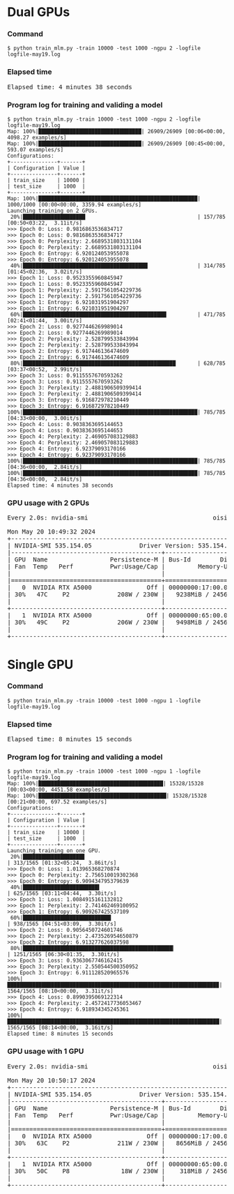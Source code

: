 # Dual GPUs
### Command
```
$ python train_mlm.py -train 10000 -test 1000 -ngpu 2 -logfile logfile-may19.log
```
### Elapsed time
<pre>
Elapsed time: 4 minutes 38 seconds
</pre>
### Program log for training and validing a model
```
$ python train_mlm.py -train 10000 -test 1000 -ngpu 2 -logfile logfile-may19.log
Map: 100%|█████████████████████████████████| 26909/26909 [00:06<00:00, 4098.27 examples/s]
Map: 100%|█████████████████████████████████| 26909/26909 [00:45<00:00, 593.07 examples/s]
Configurations:
+---------------+-------+
| Configuration | Value |
+---------------+-------+
| train_size    | 10000 |
| test_size     | 1000  |
+---------------+-------+
Map: 100%|███████████████████████████████████████████████████| 1000/1000 [00:00<00:00, 3359.94 examples/s]
Launching training on 2 GPUs.
 20%|████████████████████                                    | 157/785 [00:50<03:22,  3.11it/s]
>>> Epoch 0: Loss: 0.9816863536834717
>>> Epoch 0: Loss: 0.9816863536834717
>>> Epoch 0: Perplexity: 2.6689531803131104
>>> Epoch 0: Perplexity: 2.6689531803131104
>>> Epoch 0: Entropy: 6.920124053955078
>>> Epoch 0: Entropy: 6.920124053955078
 40%|████████████████████████████████████████                | 314/785 [01:45<02:36,  3.02it/s]
>>> Epoch 1: Loss: 0.9523355960845947
>>> Epoch 1: Loss: 0.9523355960845947
>>> Epoch 1: Perplexity: 2.5917561054229736
>>> Epoch 1: Perplexity: 2.5917561054229736
>>> Epoch 1: Entropy: 6.921031951904297
>>> Epoch 1: Entropy: 6.921031951904297
 60%|██████████████████████████████████████████████          | 471/785 [02:41<01:44,  3.00it/s]
>>> Epoch 2: Loss: 0.9277446269989014
>>> Epoch 2: Loss: 0.9277446269989014
>>> Epoch 2: Perplexity: 2.528799533843994
>>> Epoch 2: Perplexity: 2.528799533843994
>>> Epoch 2: Entropy: 6.917446136474609
>>> Epoch 2: Entropy: 6.917446136474609
 80%|█████████████████████████████████████████████████       | 628/785 [03:37<00:52,  2.99it/s]
>>> Epoch 3: Loss: 0.9115557670593262
>>> Epoch 3: Loss: 0.9115557670593262
>>> Epoch 3: Perplexity: 2.4881906509399414
>>> Epoch 3: Perplexity: 2.4881906509399414
>>> Epoch 3: Entropy: 6.916872978210449
>>> Epoch 3: Entropy: 6.916872978210449
100%|████████████████████████████████████████████████████████| 785/785 [04:33<00:00,  3.00it/s]
>>> Epoch 4: Loss: 0.9038363695144653
>>> Epoch 4: Loss: 0.9038363695144653
>>> Epoch 4: Perplexity: 2.469057083129883
>>> Epoch 4: Perplexity: 2.469057083129883
>>> Epoch 4: Entropy: 6.92379093170166
>>> Epoch 4: Entropy: 6.92379093170166
100%|████████████████████████████████████████████████████████| 785/785 [04:36<00:00,  2.84it/s]
100%|████████████████████████████████████████████████████████| 785/785 [04:36<00:00,  2.84it/s]
Elapsed time: 4 minutes 38 seconds
```
### GPU usage with 2 GPUs
<pre>
Every 2.0s: nvidia-smi                                  oisit-selab3: Mon May 20 10:49:32 2024

Mon May 20 10:49:32 2024
+---------------------------------------------------------------------------------------+
| NVIDIA-SMI 535.154.05             Driver Version: 535.154.05   CUDA Version: 12.2     |
|-----------------------------------------+----------------------+----------------------+
| GPU  Name                 Persistence-M | Bus-Id        Disp.A | Volatile Uncorr. ECC |
| Fan  Temp   Perf          Pwr:Usage/Cap |         Memory-Usage | GPU-Util  Compute M. |
|                                         |                      |               MIG M. |
|=========================================+======================+======================|
|   0  NVIDIA RTX A5000               Off | 00000000:17:00.0 Off |                  Off |
| 30%   47C    P2             208W / 230W |   9238MiB / 24564MiB |     90%      Default |
|                                         |                      |                  N/A |
+-----------------------------------------+----------------------+----------------------+
|   1  NVIDIA RTX A5000               Off | 00000000:65:00.0 Off |                  Off |
| 30%   49C    P2             206W / 230W |   9498MiB / 24564MiB |    100%      Default |
|                                         |                      |                  N/A |
+-----------------------------------------+----------------------+----------------------+
</pre>


# Single GPU
### Command
```
$ python train_mlm.py -train 10000 -test 1000 -ngpu 1 -logfile logfile-may19.log
```
### Elapsed time
<pre>
Elapsed time: 8 minutes 15 seconds
</pre>
### Program log for training and validing a model
```
$ python train_mlm.py -train 10000 -test 1000 -ngpu 1 -logfile logfile-may19.log
Map: 100%|████████████████████████████████████████| 15328/15328 [00:03<00:00, 4451.58 examples/s]
Map: 100%|█████████████████████████████████████████| 15328/15328 [00:21<00:00, 697.52 examples/s]
Configurations:
+---------------+-------+
| Configuration | Value |
+---------------+-------+
| train_size    | 10000 |
| test_size     | 1000  |
+---------------+-------+
Launching training on one GPU.
 20%|███████████████████▊                                                | 313/1565 [01:32<05:24,  3.86it/s]
>>> Epoch 0: Loss: 1.013965368270874
>>> Epoch 0: Perplexity: 2.756510019302368
>>> Epoch 0: Entropy: 6.909434795379639
 40%|████████████████████████▌                                           | 625/1565 [03:11<04:44,  3.30it/s]
>>> Epoch 1: Loss: 1.0084915161132812
>>> Epoch 1: Perplexity: 2.741462469100952
>>> Epoch 1: Entropy: 6.909267425537109
 60%|████████████████████████████▎                                       | 938/1565 [04:51<03:09,  3.30it/s]
>>> Epoch 2: Loss: 0.9056450724601746
>>> Epoch 2: Perplexity: 2.473526954650879
>>> Epoch 2: Entropy: 6.913277626037598
 80%|████████████████████████████████████████████████▎                   | 1251/1565 [06:30<01:35,  3.30it/s]
>>> Epoch 3: Loss: 0.9363067746162415
>>> Epoch 3: Perplexity: 2.550544500350952
>>> Epoch 3: Entropy: 6.911128520965576
100%|███████████████████████████████████████████████████████████████████▉| 1564/1565 [08:10<00:00,  3.31it/s]
>>> Epoch 4: Loss: 0.8990395069122314
>>> Epoch 4: Perplexity: 2.4572417736053467
>>> Epoch 4: Entropy: 6.918934345245361
100%|████████████████████████████████████████████████████████████████████| 1565/1565 [08:14<00:00,  3.16it/s]
Elapsed time: 8 minutes 15 seconds
```
### GPU usage with 1 GPU
<pre>
Every 2.0s: nvidia-smi                                  oisit-selab3: Mon May 20 10:50:16 2024

Mon May 20 10:50:17 2024
+---------------------------------------------------------------------------------------+
| NVIDIA-SMI 535.154.05             Driver Version: 535.154.05   CUDA Version: 12.2     |
|-----------------------------------------+----------------------+----------------------+
| GPU  Name                 Persistence-M | Bus-Id        Disp.A | Volatile Uncorr. ECC |
| Fan  Temp   Perf          Pwr:Usage/Cap |         Memory-Usage | GPU-Util  Compute M. |
|                                         |                      |               MIG M. |
|=========================================+======================+======================|
|   0  NVIDIA RTX A5000               Off | 00000000:17:00.0 Off |                  Off |
| 30%   63C    P2             211W / 230W |   8656MiB / 24564MiB |     87%      Default |
|                                         |                      |                  N/A |
+-----------------------------------------+----------------------+----------------------+
|   1  NVIDIA RTX A5000               Off | 00000000:65:00.0 Off |                  Off |
| 30%   50C    P8              18W / 230W |    318MiB / 24564MiB |      0%      Default |
|                                         |                      |                  N/A |
+-----------------------------------------+----------------------+----------------------+
</pre>
